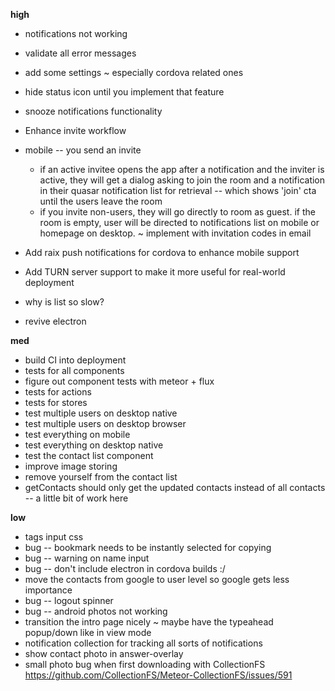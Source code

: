 **high**
-  notifications not working
-  validate all error messages
-  add some settings ~ especially cordova related ones
-  hide status icon until you implement that feature
-  snooze notifications functionality

-  Enhance invite workflow
  - mobile -- you send an invite
    - if an active invitee opens the app after a notification and the inviter is active, they will get a dialog asking to join the room and a notification in their quasar notification list for retrieval -- which shows 'join' cta until the users leave the room
    - if you invite non-users, they will go directly to room as guest. if the room is empty, user will be directed to notifications list on mobile or homepage on desktop. ~ implement with invitation codes in email
-  Add raix push notifications for cordova to enhance mobile support
-  Add TURN server support to make it more useful for real-world deployment
- why is list so slow?
- revive electron

**med**
- build CI into deployment
- tests for all components
- figure out component tests with meteor + flux
- tests for actions
- tests for stores
- test multiple users on desktop native
- test multiple users on desktop browser
- test everything on mobile
- test everything on desktop native
- test the contact list component
- improve image storing
- remove yourself from the contact list
- getContacts should only get the updated contacts instead of all contacts -- a little bit of work here

**low**
- tags input css
- bug -- bookmark needs to be instantly selected for copying
- bug -- warning on name input
- bug -- don't include electron in cordova builds :/
- move the contacts from google to user level so google gets less importance
- bug -- logout spinner
- bug -- android photos not working
- transition the intro page nicely ~ maybe have the typeahead popup/down like in view mode
- notification collection for tracking all sorts of notifications
- show contact photo in answer-overlay
- small photo bug when first downloading with CollectionFS
https://github.com/CollectionFS/Meteor-CollectionFS/issues/591
